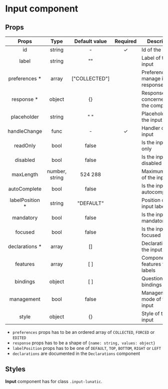 # Input component

## Props

|      Props       |      Type      | Default value | Required | Description                          |
| :--------------: | :------------: | :-----------: | :------: | ------------------------------------ |
|        id        |     string     |       -       |    ✓     | Id of the input                      |
|      label       |     string     |      ""       |          | Label of the input                   |
|  preferences \*  |     array      | ["COLLECTED"] |          | Preferences to manage input response |
|   response \*    |     object     |      {}       |          | Response concerned by the component  |
|   placeholder    |     string     |      " "      |          | Placeholder of the input             |
|   handleChange   |      func      |       -       |    ✓     | Handler of the input                 |
|     readOnly     |      bool      |     false     |          | Is the input read only               |
|     disabled     |      bool      |     false     |          | Is the input disabled                |
|    maxLength     | number, string |    524 288    |          | Maximum length of the input          |
|   autoComplete   |      bool      |     false     |          | Is the input autocompletable         |
| labelPosition \* |     string     |   "DEFAULT"   |          | Position of the input label          |
|    mandatory     |      bool      |     false     |          | Is the input mandatory               |
|     focused      |      bool      |     false     |          | Is the input focused                 |
| declarations \*  |     array      |      []       |          | Declarations of the input            |
|     features     |     array      |      [ ]      |          | Component features for labels        |
|     bindings     |     object     |      [ ]      |          | Questionnaire bindings               |
|    management    |      bool      |     false     |          | Management mode of the input         |
|      style       |     object     |      {}       |          | Style of the input                   |

- `preferences` props has to be an ordered array of `COLLECTED`, `FORCED` or `EDITED`
- `response` props has to be a shape of `{name: string, values: object}`
- `labelPosition` props has to be one of `DEFAULT`, `TOP`, `BOTTOM`, `RIGHT` or `LEFT`
- `declarations` are documented in the `Declarations` component

## Styles

**Input** component has for class `.input-lunatic`.
